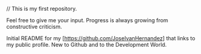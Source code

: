 // This is my first repository.

Feel free to give me your input. Progress is always growing from constructive criticism.

Initial README for my [https://github.com/JoseIvanHernandez] that links to my public profile. New to Github and to the Development World.

